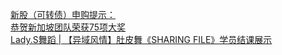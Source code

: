   
[新股（可转债）申购提示：](http://www.dianyue.me/archives/113/t3kdbjkmnbixwoz7/)  
[恭贺新加坡团队荣获75项大奖](http://www.dianyue.me/archives/585/xb4k224ff2v40hnc/)  
[Lady.S舞蹈 | 【异域风情】肚皮舞《SHARING FILE》学员结课展示](http://www.dianyue.me/archives/800/pw6p9zo3datv8qyf/)